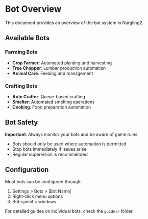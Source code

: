 # Bot Overview

This document provides an overview of the bot system in Nurgling2.

## Available Bots

### Farming Bots
- **Crop Farmer**: Automated planting and harvesting
- **Tree Chopper**: Lumber production automation
- **Animal Care**: Feeding and management

### Crafting Bots
- **Auto Crafter**: Queue-based crafting
- **Smelter**: Automated smelting operations
- **Cooking**: Food preparation automation

## Bot Safety

**Important**: Always monitor your bots and be aware of game rules.

- Bots should only be used where automation is permitted
- Stop bots immediately if issues arise
- Regular supervision is recommended

## Configuration

Most bots can be configured through:
1. Settings > Bots > [Bot Name]
2. Right-click menu options
3. Bot-specific windows

For detailed guides on individual bots, check the `guides/` folder.